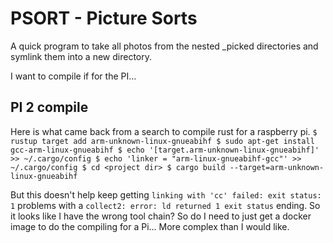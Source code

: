 PSORT - Picture Sorts
=====================

A quick program to take all photos from the nested _picked directories and symlink them into a new directory.

I want to compile if for the PI...

PI 2 compile
------------
Here is what came back from a search to compile rust for a raspberry pi.
`
$ rustup target add arm-unknown-linux-gnueabihf
$ sudo apt-get install gcc-arm-linux-gnueabihf
$ echo '[target.arm-unknown-linux-gnueabihf]' >> ~/.cargo/config
$ echo 'linker = "arm-linux-gnueabihf-gcc"' >> ~/.cargo/config
$ cd <project dir>
$ cargo build --target=arm-unknown-linux-gnueabihf
`

But this doesn't help keep getting `linking with 'cc' failed: exit status: 1` problems with a `collect2: error: ld returned 1 exit status` ending. So it looks like I have the wrong tool chain? So do I need to just get a docker image to do the compiling for a Pi... More complex than I would like.